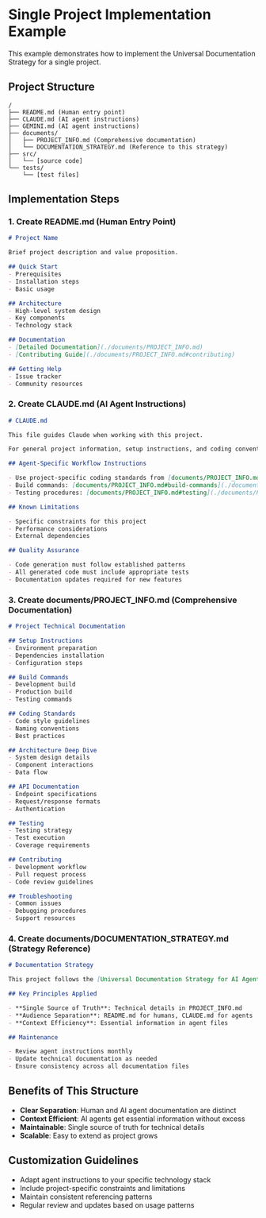 # Single Project Implementation Example

This example demonstrates how to implement the Universal Documentation Strategy for a single project.

## Project Structure

```
/
├── README.md (Human entry point)
├── CLAUDE.md (AI agent instructions)
├── GEMINI.md (AI agent instructions)
├── documents/
│   ├── PROJECT_INFO.md (Comprehensive documentation)
│   └── DOCUMENTATION_STRATEGY.md (Reference to this strategy)
├── src/
│   └── [source code]
└── tests/
    └── [test files]
```

## Implementation Steps

### 1. Create README.md (Human Entry Point)
```markdown
# Project Name

Brief project description and value proposition.

## Quick Start
- Prerequisites
- Installation steps
- Basic usage

## Architecture
- High-level system design
- Key components
- Technology stack

## Documentation
- [Detailed Documentation](./documents/PROJECT_INFO.md)
- [Contributing Guide](./documents/PROJECT_INFO.md#contributing)

## Getting Help
- Issue tracker
- Community resources
```

### 2. Create CLAUDE.md (AI Agent Instructions)
```markdown
# CLAUDE.md

This file guides Claude when working with this project.

For general project information, setup instructions, and coding conventions, refer to [documents/PROJECT_INFO.md](./documents/PROJECT_INFO.md).

## Agent-Specific Workflow Instructions

- Use project-specific coding standards from [documents/PROJECT_INFO.md#coding-standards](./documents/PROJECT_INFO.md#coding-standards)
- Build commands: [documents/PROJECT_INFO.md#build-commands](./documents/PROJECT_INFO.md#build-commands)
- Testing procedures: [documents/PROJECT_INFO.md#testing](./documents/PROJECT_INFO.md#testing)

## Known Limitations

- Specific constraints for this project
- Performance considerations
- External dependencies

## Quality Assurance

- Code generation must follow established patterns
- All generated code must include appropriate tests
- Documentation updates required for new features
```

### 3. Create documents/PROJECT_INFO.md (Comprehensive Documentation)
```markdown
# Project Technical Documentation

## Setup Instructions
- Environment preparation
- Dependencies installation
- Configuration steps

## Build Commands
- Development build
- Production build
- Testing commands

## Coding Standards
- Code style guidelines
- Naming conventions
- Best practices

## Architecture Deep Dive
- System design details
- Component interactions
- Data flow

## API Documentation
- Endpoint specifications
- Request/response formats
- Authentication

## Testing
- Testing strategy
- Test execution
- Coverage requirements

## Contributing
- Development workflow
- Pull request process
- Code review guidelines

## Troubleshooting
- Common issues
- Debugging procedures
- Support resources
```

### 4. Create documents/DOCUMENTATION_STRATEGY.md (Strategy Reference)
```markdown
# Documentation Strategy

This project follows the [Universal Documentation Strategy for AI Agent-Driven Development](../../DOCUMENTATION_STRATEGY.md).

## Key Principles Applied

- **Single Source of Truth**: Technical details in PROJECT_INFO.md
- **Audience Separation**: README.md for humans, CLAUDE.md for agents
- **Context Efficiency**: Essential information in agent files

## Maintenance

- Review agent instructions monthly
- Update technical documentation as needed
- Ensure consistency across all documentation files
```

## Benefits of This Structure

- **Clear Separation**: Human and AI agent documentation are distinct
- **Context Efficient**: AI agents get essential information without excess
- **Maintainable**: Single source of truth for technical details
- **Scalable**: Easy to extend as project grows

## Customization Guidelines

- Adapt agent instructions to your specific technology stack
- Include project-specific constraints and limitations
- Maintain consistent referencing patterns
- Regular review and updates based on usage patterns